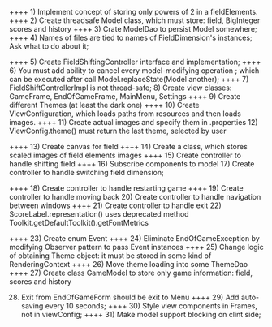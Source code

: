 ++++ 1) Implement concept of storing only powers of 2 in a fieldElements.
++++ 2) Create threadsafe Model class, which must store: field, BigInteger scores and history
++++ 3) Crate ModelDao to persist Model somewhere;
++++ 4) Names of files are tied to names of FieldDimension's instances; Ask what to do about it;

++++ 5) Create FieldShiftingController interface and implementation;
++++ 6) You must add ability to cancel every model-modifying operation ;
which can be executed after call Model.replaceState(Model another);
++++ 7) FieldShiftControllerImpl is not thread-safe;
8) Create view classes: GameFrame, EndOfGameFrame, MainMenu, Settings
++++ 9) Create different Themes (at least the dark one)
++++ 10) Create ViewConfiguration, which loads paths from resources and then loads images.
++++ 11) Create actual images and specify them in <theme>.properties
12) ViewConfig.theme() must return the last theme, selected by user

++++ 13) Create canvas for field 
++++ 14) Create a class, which stores scaled images of field elements images
++++ 15) Create controller to handle shifting field
++++ 16) Subscribe components to model
17) Create controller to handle switching field dimension;

++++ 18) Create controller to handle restarting game 
++++ 19) Create controller to handle moving back 
20) Create controller to handle navigation between windows
++++ 21) Create controller to handle exit
22) ScoreLabel.representation() uses deprecated method Toolkit.getDefaultToolkit().getFontMetrics

++++ 23) Create enum Event 
++++ 24) Eliminate EndOfGameException by modifying Observer pattern to pass Event instances
++++ 25) Change logic of obtaining Theme object: it must be stored in some kind of RenderingContext
++++ 26) Move theme loading into some ThemeDao
++++ 27) Create class GameModel to store only game information: field, scores and history

28) Exit from EndOfGameForm should be exit to Menu
++++ 29) Add auto-saving every 10 seconds;
++++ 30) Style view components in Frames, not in viewConfig;
++++ 31) Make model support blocking on clint side;